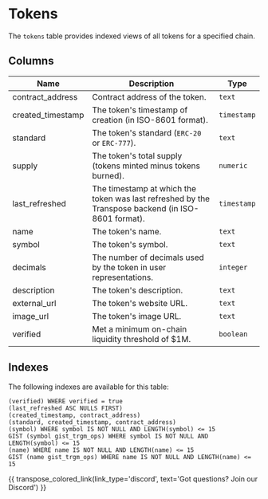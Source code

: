 # Tokens

The `tokens` table provides indexed views of all tokens for a specified chain.

## Columns
| Name                | Description                                                                 | Type        |
| --------- | --------- | --------------------------------------------------------------------------- |
| contract_address | Contract address of the token. | `text` |
| created_timestamp | The token's timestamp of creation (in ISO-8601 format). | `timestamp` |
| standard | The token's standard (`ERC-20` or `ERC-777`). | `text` |
| supply | The token's total supply (tokens minted minus tokens burned). | `numeric` |
| last_refreshed | The timestamp at which the token was last refreshed by the Transpose backend (in ISO-8601 format). | `timestamp` |
| name | The token's name. | `text` |
| symbol | The token's symbol. | `text` |
| decimals | The number of decimals used by the token in user representations. | `integer` |
| description | The token's description. | `text` |
| external_url | The token's website URL. | `text` |
| image_url | The token's image URL. | `text` |
| verified | Met a minimum on-chain liquidity threshold of $1M. | `boolean` |


## Indexes
The following indexes are available for this table:
```
(verified) WHERE verified = true
(last_refreshed ASC NULLS FIRST)
(created_timestamp, contract_address)
(standard, created_timestamp, contract_address)
(symbol) WHERE symbol IS NOT NULL AND LENGTH(symbol) <= 15
GIST (symbol gist_trgm_ops) WHERE symbol IS NOT NULL AND LENGTH(symbol) <= 15
(name) WHERE name IS NOT NULL AND LENGTH(name) <= 15
GIST (name gist_trgm_ops) WHERE name IS NOT NULL AND LENGTH(name) <= 15
```


{{ transpose_colored_link(link_type='discord', text='Got questions?  Join our Discord') }}

